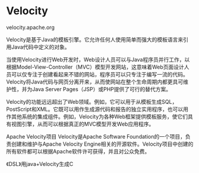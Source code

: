 # Velocity













velocity.apache.org


Velocity是基于Java的模板引擎。它允许任何人使用简单而强大的模板语言来引用Java代码中定义的对象。

当使用Velocity进行Web开发时，Web设计人员可以与Java程序员并行工作，以根据Model-View-Controller（MVC）模型开发网站，这意味着Web页面设计人员可以仅专注于创建看起来不错的网站，程序员可以只专注于编写一流的代码。Velocity将Java代码与网页分离开来，从而使网站在整个生命周期内都更具可维护性，并为Java Server Pages（JSP）或PHP提供了可行的替代方案。

Velocity的功能远远超出了Web领域。例如，它可以用于从模板生成SQL，PostScript和XML。它既可以用作生成源代码和报告的独立实用程序，也可以用作其他系统的集成组件。例如，Velocity为各种Web框架提供模板服务，使它们具有视图引擎，从而可以根据真正的MVC模型开发Web应用程序。

Apache Velocity项目
Velocity是Apache Software Foundation的一个项目，负责创建和维护与Apache Velocity Engine相关的开源软件。Velocity项目中创建的所有软件都可以根据Apache软件许可获得，并且对公众免费。



《DSL》用java+Velocity生成C





